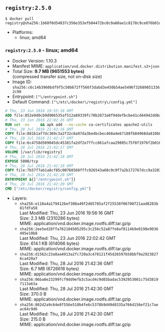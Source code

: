 ## `registry:2.5.0`

```console
$ docker pull registry@sha256:1b68f0d54837c356e353efb04472bc0c9a60ae1c8178c9ce076b01d2930bcc5d
```

-	Platforms:
	-	linux; amd64

### `registry:2.5.0` - linux; amd64

-	Docker Version: 1.10.3
-	Manifest MIME: `application/vnd.docker.distribution.manifest.v2+json`
-	Total Size: **9.7 MB (9651553 bytes)**  
	(compressed transfer size, not on-disk size)
-	Image ID: `sha256:c6c14b3960bdf9f5c50b672ff566f3dabd3e450b54ae5496f326898513362c98`
-	Entrypoint: `["\/entrypoint.sh"]`
-	Default Command: `["\/etc\/docker\/registry\/config.yml"]`

```dockerfile
# Thu, 23 Jun 2016 19:55:18 GMT
ADD file:852e9d0cb9d906535af512a89339fc70b2873a0f94defbcbe41cd44942dd6ac8 in /
# Thu, 23 Jun 2016 22:02:26 GMT
RUN set -ex     && apk add --no-cache ca-certificates apache2-utils
# Thu, 28 Jul 2016 21:42:16 GMT
COPY file:881b1af7dc369c3a2f32c6a97da3be4bcbec468a4e67188fb84968da810b8591 in /bin/registry
# Thu, 28 Jul 2016 21:42:17 GMT
COPY file:6c4758d509045dc45381fa2df2e7ffcc661afcaa29805c75f8f1976f2b016db8 in /etc/docker/registry/config.yml
# Thu, 28 Jul 2016 21:42:17 GMT
VOLUME [/var/lib/registry]
# Thu, 28 Jul 2016 21:42:18 GMT
EXPOSE 5000/tcp
# Thu, 28 Jul 2016 21:42:19 GMT
COPY file:7b57f7ab1a8cf85c00768560fffc926543a60c9c9f7a2b172767dcc9a3203394 in /entrypoint.sh
# Thu, 28 Jul 2016 21:42:20 GMT
ENTRYPOINT &{["/entrypoint.sh"]}
# Thu, 28 Jul 2016 21:42:20 GMT
CMD ["/etc/docker/registry/config.yml"]
```

-	Layers:
	-	`sha256:e110a4a1794126ef308a49f2d65785af2f25538f06700721aad8283b81fdfa58`  
		Last Modified: Thu, 23 Jun 2016 19:56:16 GMT  
		Size: 2.3 MB (2310286 bytes)  
		MIME: application/vnd.docker.image.rootfs.diff.tar.gzip
	-	`sha256:2ee5ed28ffa762104505295c3c256c52a87fe8af0114b9e0198e9036495e10b8`  
		Last Modified: Thu, 23 Jun 2016 22:02:42 GMT  
		Size: 614.1 KB (614066 bytes)  
		MIME: application/vnd.docker.image.rootfs.diff.tar.gzip
	-	`sha256:d1562c23a8aa4913a2fc720a3c478121f45d26597b58bbf9a29238276ca420a7`  
		Last Modified: Thu, 28 Jul 2016 21:42:36 GMT  
		Size: 6.7 MB (6726616 bytes)  
		MIME: application/vnd.docker.image.rootfs.diff.tar.gzip
	-	`sha256:06ba8e23299fcf9dd9efb3c5acd4c9d03badac5392953001c75d38197113a63a`  
		Last Modified: Thu, 28 Jul 2016 21:42:30 GMT  
		Size: 370.0 B  
		MIME: application/vnd.docker.image.rootfs.diff.tar.gzip
	-	`sha256:802d2a9c64e8f556e510b4fe6c5378b9d49d8335a766d156ef21c7aeac64c9d6`  
		Last Modified: Thu, 28 Jul 2016 21:42:30 GMT  
		Size: 215.0 B  
		MIME: application/vnd.docker.image.rootfs.diff.tar.gzip
